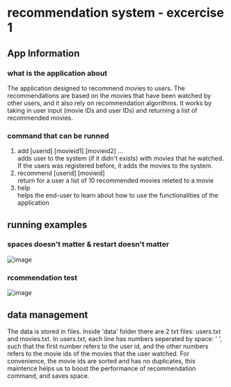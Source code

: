 # recommendation system - excercise 1

## App Information
### what is the application about
The application designed to recommend movies to users. The recommendations are based on the movies that have been watched by other users, and it also rely on recommendation algorithms. It works by taking in user input (movie IDs and user IDs) and returning a list of recommended movies.
### command that can be runned
1. add \[userid] \[movieid1] \[movieid2] …  
     adds user to the system (if it didn't exists) with movies that he watched. If the users was registered before, it adds the movies to the system.
3. recommend \[userid] \[movieid]  
     return for a user a list of 10 recommended movies releted to a movie
3. help  
     helps the end-user to learn about how to use the functionalities of the application
## running examples
### spaces doesn't matter & restart doesn't matter
![image](https://github.com/user-attachments/assets/ef6c8d10-78ce-4454-bc9c-e01ea096ba40)
### rcommendation test
![image](https://github.com/user-attachments/assets/78c3e14b-9ceb-4a28-9c38-bfe0d0b894d3)

## data management
The data is stored in files. Inside 'data' folder there are 2 txt files: users.txt and movies.txt. In users.txt, each line has numbers seperated by space: ' ', such that the first number refers to the user id, and the other numbers refers to the movie ids of the movies that the user watched. For convenience, the movie ids are sorted and has no duplicates, this maintence helps us to boost the performance of recommendation command, and saves space.

